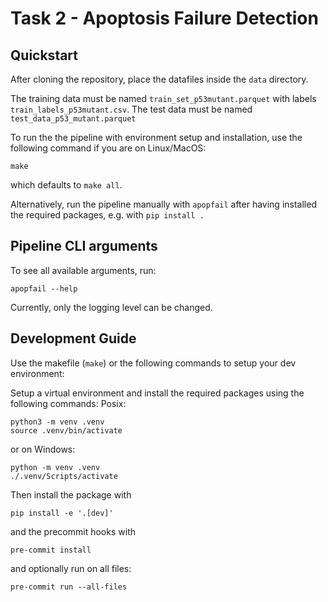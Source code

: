 # Task 2 - Apoptosis Failure Detection

## Quickstart

After cloning the repository, place the datafiles inside the `data` directory.

The training data must be named `train_set_p53mutant.parquet` with labels `train_labels_p53mutant.csv`.
The test data must be named `test_data_p53_mutant.parquet`

To run the the pipeline with environment setup and installation, use the following command if you are on Linux/MacOS:

```shell
make
```

which defaults to `make all`.

Alternatively, run the pipeline manually with `apopfail` after having installed the required packages, e.g. with `pip install .`

## Pipeline CLI arguments

To see all available arguments, run:
```shell
apopfail --help
```

Currently, only the logging level can be changed.

## Development Guide

Use the makefile (`make`) or the following commands to setup your dev environment:

Setup a virtual environment and install the required packages using the following commands:
Posix:

```shell
python3 -m venv .venv
source .venv/bin/activate
```

or on Windows:

```shell
python -m venv .venv
./.venv/Scripts/activate
```

Then install the package with

```shell
pip install -e '.[dev]'
```

and the precommit hooks with

```shell
pre-commit install
```

and optionally run on all files:

```shell
pre-commit run --all-files
```
